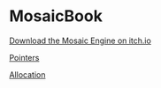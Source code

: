 # MosaicBook

[Download the Mosaic Engine on itch.io](https://etalgames.itch.io/mosaic)

[Pointers](https://github.com/pce1991/MosaicBook/blob/main/pointers.md)

[Allocation](https://github.com/pce1991/MosaicBook/blob/main/allocation.md)

